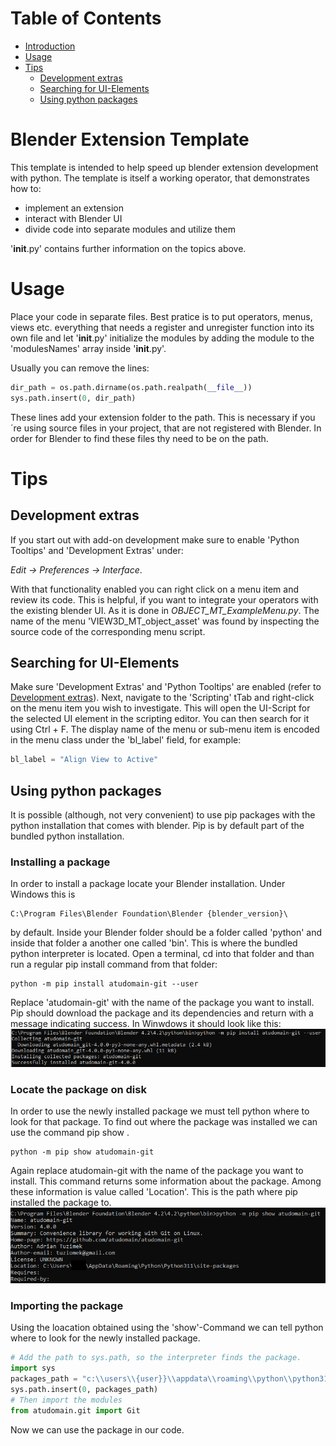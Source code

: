 # Table of Contents
- [Introduction](#blender-extension-template)
- [Usage](#usage)
- [Tips](#tips)
    - [Development extras](#development-extras)
    - [Searching for UI-Elements](#searching-for-ui-Elements)
    - [Using python packages](#using-python-packages)

# Blender Extension Template
This template is intended to help speed up blender extension development with python. The template is itself a working operator, that demonstrates how to:
- implement an extension
- interact with Blender UI
- divide code into separate modules and utilize them

'__init__.py' contains further information on the topics above.

# Usage
Place your code in separate files. Best pratice is to put operators, menus, views etc. everything that needs a register and unregister function into its own file and let '__init__.py' initialize the modules by adding the module to the 'modulesNames' array inside '__init__.py'.

Usually you can remove the lines:
```python
dir_path = os.path.dirname(os.path.realpath(__file__))
sys.path.insert(0, dir_path)
```
These lines add your extension folder to the path. This is necessary if you´re using source files in your project, that are not registered with Blender. In order for Blender to find these files thy need to be on the path.

# Tips
## Development extras
If you start out with add-on development make sure to enable 'Python Tooltips' and 'Development Extras' under:

*Edit -> Preferences -> Interface*.

With that functionality enabled you can right click on a menu item and review its code. This is helpful, if you want to integrate your operators with the existing blender UI. As it is done in *OBJECT_MT_ExampleMenu.py*. The name of the menu 'VIEW3D_MT_object_asset' was found by inspecting the source code of the corresponding menu script. 

## Searching for UI-Elements
Make sure 'Development Extras' and 'Python Tooltips' are enabled (refer to [Development extras](#development-extras)). Next, navigate to the 'Scripting' tTab and right-click on the menu item you wish to investigate. This will open the UI-Script for the selected UI element in the scripting editor. You can then search for it using Ctrl + F. The display name of the menu or sub-menu item is encoded in the menu class under the 'bl_label' field, for example:
```python
bl_label = "Align View to Active"
```

## Using python packages
It is possible (although, not very convenient) to use pip packages with the python installation that comes with blender. Pip is by default part of the bundled python installation. 

### Installing a package
In order to install a package locate your Blender installation. Under Windows this is 
```
C:\Program Files\Blender Foundation\Blender {blender_version}\
```
by default. 
Inside your Blender folder should be a folder called 'python' and inside that folder a another one called 'bin'. This is where the bundled python interpreter is located. Open a terminal, cd into that folder and than run a regular pip install command from that folder:
```
python -m pip install atudomain-git --user
```
Replace 'atudomain-git' with the name of the package you want to install. Pip should download the package and its dependencies and return with a message indicating success. In Winwdows it should look like this:
![successfully installation](https://github.com/thorbenbaerentson/blender_extension_template/blob/main/images/install_package.png "Successfull installation")

### Locate the package on disk
In order to use the newly installed package we must tell python where to look for that package. To find out where the package was installed we can use the command pip show <package>.
```
python -m pip show atudomain-git
```
Again replace atudomain-git with the name of the package you want to install. This command returns some information about the package. Among these information is value called 'Location'. This is the path where pip installed the package to. 
![show package](https://github.com/thorbenbaerentson/blender_extension_template/blob/main/images/show_package.png "Show package")

### Importing the package
Using the loacation obtained using the 'show'-Command we can tell python where to look for the newly installed package. 
```python
# Add the path to sys.path, so the interpreter finds the package.
import sys
packages_path = "c:\\users\\{user}}\\appdata\\roaming\\python\\python311\\site-packages"
sys.path.insert(0, packages_path)
# Then import the modules
from atudomain.git import Git
```
Now we can use the package in our code.